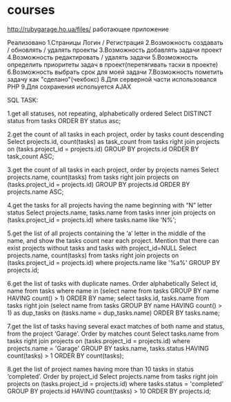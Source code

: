 # courses

http://rubygarage.ho.ua/files/   работающее приложение


Реализовано
1.Страницы Логин / Регистрация 
2.Возможность создавать / обновлять / удалять проекты
3.Возможность добавлять задачи проект
4.Возможность редактировать / удалять задачи
5.Возможность определить приоритеты задач в проект(перетягивать таски в проекте)
6.Возможность выбрать срок для моей задачи
7.Возможность пометить задачу как "сделано"(чекбокс)
8.Для серверной части использовался PHP
9.Для сохранения испольуется AJAX

SQL TASK:

1.get all statuses, not repeating, alphabetically ordered
Select DISTINCT status from tasks ORDER BY status asc;

2.get the count of all tasks in each project, order by tasks count descending
Select projects.id, count(tasks) as task_count from tasks right join projects on (tasks.project_id = projects.id) GROUP BY projects.id ORDER BY task_count ASC;

3.get the count of all tasks in each project, order by projects names
Select projects.name, count(tasks) from tasks right join projects on (tasks.project_id = projects.id) GROUP BY projects.id ORDER BY projects.name ASC;

4.get the tasks for all projects having the name beginning with “N” letter
status
Select projects.name, tasks.name from tasks inner join projects on (tasks.project_id = projects.id) where tasks.name like 'N%';

5.get the list of all projects containing the ‘a’ letter in the middle of the name, and show the tasks count near each project. Mention that there can exist projects without tasks and tasks with project_id=NULL
Select projects.name, count(tasks) from tasks right join projects on (tasks.project_id = projects.id) where projects.name like '%a%' GROUP BY projects.id;

6.get the list of tasks with duplicate names. Order alphabetically
Select id, name from tasks where name in (select name from tasks GROUP BY name HAVING count() > 1) ORDER BY name; select tasks.id, tasks.name from tasks right join (select name from tasks GROUP BY name HAVING count() > 1) as dup_tasks on (tasks.name = dup_tasks.name) ORDER BY tasks.name;

7.get the list of tasks having several exact matches of both name and status, from the project ‘Garage’. Order by matches count
Select tasks.name from tasks right join projects on (tasks.project_id = projects.id) where projects.name = 'Garage' GROUP BY tasks.name, tasks.status HAVING count(tasks) > 1 ORDER BY count(tasks);

8.get the list of project names having more than 10 tasks in status ‘completed’. Order by project_id
Select projects.name from tasks right join projects on (tasks.project_id = projects.id) where tasks.status = 'completed' GROUP BY projects.id HAVING count(tasks) > 10 ORDER BY projects.id;

